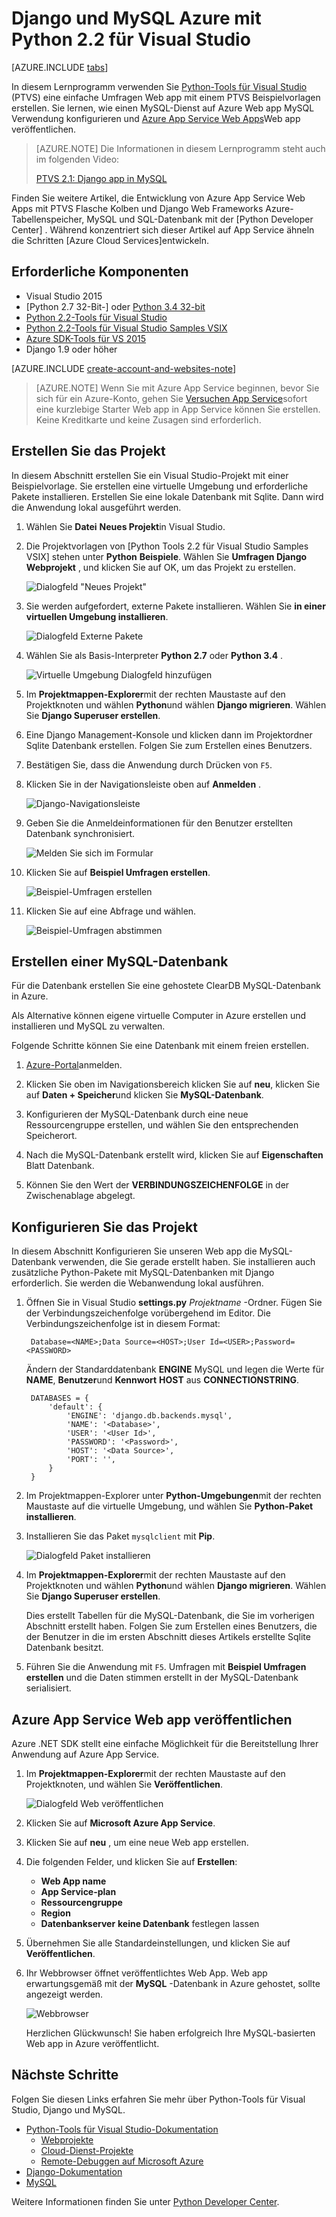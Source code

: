 <properties 
    pageTitle="Django und MySQL Azure mit Python 2.2 für Visual Studio" 
    description="Lernen Sie die Python-Tools für Visual Studio Django Web app erstellen, die Daten in eine Instanz der MySQL-Datenbank gespeichert und zum Azure App Service Web Apps bereitstellen." 
    services="app-service\web" 
    documentationCenter="python" 
    authors="huguesv" 
    manager="wpickett" 
    editor=""/>

<tags 
    ms.service="app-service-web" 
    ms.workload="web" 
    ms.tgt_pltfrm="na" 
    ms.devlang="python"
    ms.topic="get-started-article" 
    ms.date="07/07/2016"
    ms.author="huvalo"/>

# <a name="django-and-mysql-on-azure-with-python-tools-22-for-visual-studio"></a>Django und MySQL Azure mit Python 2.2 für Visual Studio 

[AZURE.INCLUDE [tabs](../../includes/app-service-web-get-started-nav-tabs.md)]

In diesem Lernprogramm verwenden Sie [Python-Tools für Visual Studio] (PTVS) eine einfache Umfragen Web app mit einem PTVS Beispielvorlagen erstellen. Sie lernen, wie einen MySQL-Dienst auf Azure Web app MySQL Verwendung konfigurieren und [Azure App Service Web Apps](http://go.microsoft.com/fwlink/?LinkId=529714)Web app veröffentlichen.

> [AZURE.NOTE] Die Informationen in diesem Lernprogramm steht auch im folgenden Video:
> 
> [PTVS 2.1: Django app in MySQL][video]

Finden Sie weitere Artikel, die Entwicklung von Azure App Service Web Apps mit PTVS Flasche Kolben und Django Web Frameworks Azure-Tabellenspeicher, MySQL und SQL-Datenbank mit der [Python Developer Center] . Während konzentriert sich dieser Artikel auf App Service ähneln die Schritten [Azure Cloud Services]entwickeln.

## <a name="prerequisites"></a>Erforderliche Komponenten

 - Visual Studio 2015
 - [Python 2.7 32-Bit-] oder [Python 3.4 32-bit]
 - [Python 2.2-Tools für Visual Studio]
 - [Python 2.2-Tools für Visual Studio Samples VSIX]
 - [Azure SDK-Tools für VS 2015]
 - Django 1.9 oder höher

[AZURE.INCLUDE [create-account-and-websites-note](../../includes/create-account-and-websites-note.md)]

<!-- This note should not render as part of the the previous include. -->

> [AZURE.NOTE] Wenn Sie mit Azure App Service beginnen, bevor Sie sich für ein Azure-Konto, gehen Sie [Versuchen App Service](http://go.microsoft.com/fwlink/?LinkId=523751)sofort eine kurzlebige Starter Web app in App Service können Sie erstellen. Keine Kreditkarte und keine Zusagen sind erforderlich.

## <a name="create-the-project"></a>Erstellen Sie das Projekt

In diesem Abschnitt erstellen Sie ein Visual Studio-Projekt mit einer Beispielvorlage. Sie erstellen eine virtuelle Umgebung und erforderliche Pakete installieren. Erstellen Sie eine lokale Datenbank mit Sqlite. Dann wird die Anwendung lokal ausgeführt werden.

1. Wählen Sie **Datei** **Neues Projekt**in Visual Studio.

1. Die Projektvorlagen von [Python Tools 2.2 für Visual Studio Samples VSIX] stehen unter **Python** **Beispiele**. Wählen Sie **Umfragen Django Webprojekt** , und klicken Sie auf OK, um das Projekt zu erstellen.

    ![Dialogfeld "Neues Projekt"](./media/web-sites-python-ptvs-django-mysql/PollsDjangoNewProject.png)

1. Sie werden aufgefordert, externe Pakete installieren. Wählen Sie **in einer virtuellen Umgebung installieren**.

    ![Dialogfeld Externe Pakete](./media/web-sites-python-ptvs-django-mysql/PollsDjangoExternalPackages.png)

1. Wählen Sie als Basis-Interpreter **Python 2.7** oder **Python 3.4** .

    ![Virtuelle Umgebung Dialogfeld hinzufügen](./media/web-sites-python-ptvs-django-mysql/PollsCommonAddVirtualEnv.png)

1. Im **Projektmappen-Explorer**mit der rechten Maustaste auf den Projektknoten und wählen **Python**und wählen **Django migrieren**.  Wählen Sie **Django Superuser erstellen**.

1. Eine Django Management-Konsole und klicken dann im Projektordner Sqlite Datenbank erstellen. Folgen Sie zum Erstellen eines Benutzers.

1. Bestätigen Sie, dass die Anwendung durch Drücken von `F5`.

1. Klicken Sie in der Navigationsleiste oben auf **Anmelden** .

    ![Django-Navigationsleiste](./media/web-sites-python-ptvs-django-mysql/PollsDjangoCommonBrowserLocalMenu.png)

1. Geben Sie die Anmeldeinformationen für den Benutzer erstellten Datenbank synchronisiert.

    ![Melden Sie sich im Formular](./media/web-sites-python-ptvs-django-mysql/PollsDjangoCommonBrowserLocalLogin.png)

1. Klicken Sie auf **Beispiel Umfragen erstellen**.

    ![Beispiel-Umfragen erstellen](./media/web-sites-python-ptvs-django-mysql/PollsDjangoCommonBrowserNoPolls.png)

1. Klicken Sie auf eine Abfrage und wählen.

    ![Beispiel-Umfragen abstimmen](./media/web-sites-python-ptvs-django-mysql/PollsDjangoSqliteBrowser.png)

## <a name="create-a-mysql-database"></a>Erstellen einer MySQL-Datenbank

Für die Datenbank erstellen Sie eine gehostete ClearDB MySQL-Datenbank in Azure.

Als Alternative können eigene virtuelle Computer in Azure erstellen und installieren und MySQL zu verwalten.

Folgende Schritte können Sie eine Datenbank mit einem freien erstellen.

1. [Azure-Portal]anmelden.

1. Klicken Sie oben im Navigationsbereich klicken Sie auf **neu**, klicken Sie auf **Daten + Speicher**und klicken Sie **MySQL-Datenbank**. 

1. Konfigurieren der MySQL-Datenbank durch eine neue Ressourcengruppe erstellen, und wählen Sie den entsprechenden Speicherort.

1. Nach die MySQL-Datenbank erstellt wird, klicken Sie auf **Eigenschaften** Blatt Datenbank.

1. Können Sie den Wert der **VERBINDUNGSZEICHENFOLGE** in der Zwischenablage abgelegt.

## <a name="configure-the-project"></a>Konfigurieren Sie das Projekt

In diesem Abschnitt Konfigurieren Sie unseren Web app die MySQL-Datenbank verwenden, die Sie gerade erstellt haben. Sie installieren auch zusätzliche Python-Pakete mit MySQL-Datenbanken mit Django erforderlich. Sie werden die Webanwendung lokal ausführen.

1. Öffnen Sie in Visual Studio **settings.py** *Projektname* -Ordner. Fügen Sie der Verbindungszeichenfolge vorübergehend im Editor. Die Verbindungszeichenfolge ist in diesem Format:

        Database=<NAME>;Data Source=<HOST>;User Id=<USER>;Password=<PASSWORD>

    Ändern der Standarddatenbank **ENGINE** MySQL und legen die Werte für **NAME**, **Benutzer**und **Kennwort** **HOST** aus **CONNECTIONSTRING**.

        DATABASES = {
            'default': {
                'ENGINE': 'django.db.backends.mysql',
                'NAME': '<Database>',
                'USER': '<User Id>',
                'PASSWORD': '<Password>',
                'HOST': '<Data Source>',
                'PORT': '',
            }
        }


1. Im Projektmappen-Explorer unter **Python-Umgebungen**mit der rechten Maustaste auf die virtuelle Umgebung, und wählen Sie **Python-Paket installieren**.

1. Installieren Sie das Paket `mysqlclient` mit **Pip**.

    ![Dialogfeld Paket installieren](./media/web-sites-python-ptvs-django-mysql/PollsDjangoMySQLInstallPackage.png)

1. Im **Projektmappen-Explorer**mit der rechten Maustaste auf den Projektknoten und wählen **Python**und wählen **Django migrieren**.  Wählen Sie **Django Superuser erstellen**.

    Dies erstellt Tabellen für die MySQL-Datenbank, die Sie im vorherigen Abschnitt erstellt haben. Folgen Sie zum Erstellen eines Benutzers, die der Benutzer in die im ersten Abschnitt dieses Artikels erstellte Sqlite Datenbank besitzt.

1. Führen Sie die Anwendung mit `F5`. Umfragen mit **Beispiel Umfragen erstellen** und die Daten stimmen erstellt in der MySQL-Datenbank serialisiert.

## <a name="publish-the-web-app-to-azure-app-service"></a>Azure App Service Web app veröffentlichen

Azure .NET SDK stellt eine einfache Möglichkeit für die Bereitstellung Ihrer Anwendung auf Azure App Service.

1. Im **Projektmappen-Explorer**mit der rechten Maustaste auf den Projektknoten, und wählen Sie **Veröffentlichen**.

    ![Dialogfeld Web veröffentlichen](./media/web-sites-python-ptvs-django-mysql/PollsCommonPublishWebSiteDialog.png)

1. Klicken Sie auf **Microsoft Azure App Service**.

1. Klicken Sie auf **neu** , um eine neue Web app erstellen.

1. Die folgenden Felder, und klicken Sie auf **Erstellen**:
    - **Web App name**
    - **App Service-plan**
    - **Ressourcengruppe**
    - **Region**
    - **Datenbankserver** **keine Datenbank** festlegen lassen

1. Übernehmen Sie alle Standardeinstellungen, und klicken Sie auf **Veröffentlichen**.

1. Ihr Webbrowser öffnet veröffentlichtes Web App. Web app erwartungsgemäß mit der **MySQL** -Datenbank in Azure gehostet, sollte angezeigt werden.

    ![Webbrowser](./media/web-sites-python-ptvs-django-mysql/PollsDjangoAzureBrowser.png)

    Herzlichen Glückwunsch! Sie haben erfolgreich Ihre MySQL-basierten Web app in Azure veröffentlicht.

## <a name="next-steps"></a>Nächste Schritte

Folgen Sie diesen Links erfahren Sie mehr über Python-Tools für Visual Studio, Django und MySQL.

- [Python-Tools für Visual Studio-Dokumentation]
  - [Webprojekte]
  - [Cloud-Dienst-Projekte]
  - [Remote-Debuggen auf Microsoft Azure]
- [Django-Dokumentation]
- [MySQL]

Weitere Informationen finden Sie unter [Python Developer Center](/develop/python/).

<!--Link references-->

[Python-Entwicklercenter]: /develop/python/
[Azure-Cloud-Dienste]: ../cloud-services-python-ptvs.md

<!--External Link references-->

[Azure-Portal]: https://portal.azure.com
[Python-Tools für Visual Studio]: http://aka.ms/ptvs
[Python 2.2-Tools für Visual Studio]: http://go.microsoft.com/fwlink/?LinkID=624025
[Python 2.2-Tools für Visual Studio Samples VSIX]: http://go.microsoft.com/fwlink/?LinkID=624025
[Azure SDK-Tools für VS 2015]: http://go.microsoft.com/fwlink/?LinkId=518003
[Python 2.7 32-bit]: http://go.microsoft.com/fwlink/?LinkId=517190 
[Python 3.4 32-bit]: http://go.microsoft.com/fwlink/?LinkId=517191
[Python-Tools für Visual Studio-Dokumentation]: http://aka.ms/ptvsdocs
[Remote-Debuggen auf Microsoft Azure]: http://go.microsoft.com/fwlink/?LinkId=624026
[Webprojekte]: http://go.microsoft.com/fwlink/?LinkId=624027
[Cloud-Dienst-Projekte]: http://go.microsoft.com/fwlink/?LinkId=624028
[Django-Dokumentation]: https://www.djangoproject.com/
[MySQL]: http://www.mysql.com/
[video]: http://youtu.be/oKCApIrS0Lo
